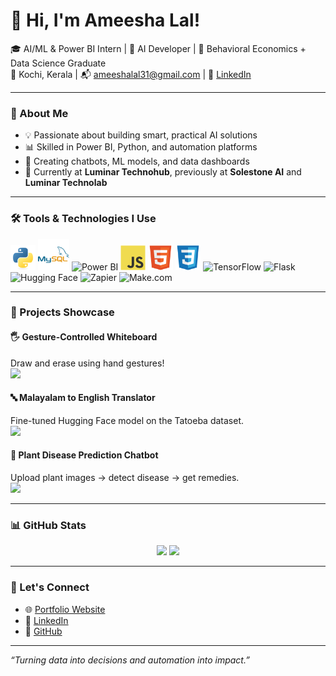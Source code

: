 # 👋 Hi, I'm Ameesha Lal!

🎓 AI/ML & Power BI Intern | 🤖 AI Developer | 🧠 Behavioral Economics + Data Science Graduate  
📍 Kochi, Kerala | 📬 ameeshalal31@gmail.com | 🔗 [LinkedIn](https://linkedin.com/in/ameesha-lal)

---

### 🚀 About Me

- 💡 Passionate about building smart, practical AI solutions
- 📊 Skilled in Power BI, Python, and automation platforms
- 🤖 Creating chatbots, ML models, and data dashboards
- 💼 Currently at **Luminar Technohub**, previously at **Solestone AI** and **Luminar Technolab**

---

### 🛠️ Tools & Technologies I Use

<p align="left">
  <img src="https://raw.githubusercontent.com/devicons/devicon/master/icons/python/python-original.svg" width="40" alt="Python" />
  <img src="https://raw.githubusercontent.com/devicons/devicon/master/icons/mysql/mysql-original-wordmark.svg" width="50" alt="MySQL" />
  <img src="https://img.icons8.com/color/96/power-bi.png" width="40" alt="Power BI" />
  <img src="https://raw.githubusercontent.com/devicons/devicon/master/icons/javascript/javascript-original.svg" width="40" alt="JavaScript" />
  <img src="https://raw.githubusercontent.com/devicons/devicon/master/icons/html5/html5-original.svg" width="40" alt="HTML5" />
  <img src="https://raw.githubusercontent.com/devicons/devicon/master/icons/css3/css3-original.svg" width="40" alt="CSS3" />
  <img src="https://cdn.worldvectorlogo.com/logos/tensorflow-2.svg" width="40" alt="TensorFlow" />
  <img src="https://cdn.jsdelivr.net/gh/devicons/devicon/icons/flask/flask-original.svg" width="40" alt="Flask" />
  <img src="https://huggingface.co/datasets/huggingface/brand-assets/resolve/main/hf-logo-with-title.svg" width="80" alt="Hugging Face" />
  <img src="https://img.icons8.com/fluency/48/zapier.png" width="40" alt="Zapier" />
  <img src="https://upload.wikimedia.org/wikipedia/commons/f/ff/Make_logo.svg" width="60" alt="Make.com" />
</p>

---

### 📌 Projects Showcase

#### 🖐 Gesture-Controlled Whiteboard  
Draw and erase using hand gestures!  
<img src="https://user-images.githubusercontent.com/59678435/202735722-fdaea400-beb9-4a38-ae03-808f3e4726a1.gif" width="500"/>

#### 🔤 Malayalam to English Translator  
Fine-tuned Hugging Face model on the Tatoeba dataset.  
<img src="https://huggingface.co/datasets/huggingface/documentation-images/resolve/main/transformers_doc.png" width="500"/>

#### 🌿 Plant Disease Prediction Chatbot  
Upload plant images → detect disease → get remedies.  
<img src="https://miro.medium.com/v2/resize:fit:720/format:webp/1*7rXDN7Fcj_V1eGo1hbb_lw.png" width="500"/>

---

### 📊 GitHub Stats

<p align="center">
  <img src="https://github-readme-stats.vercel.app/api?username=ameesha12345&show_icons=true&theme=radical" width="48%" />
  <img src="https://github-readme-stats.vercel.app/api/top-langs/?username=ameesha12345&layout=compact&theme=radical" width="48%" />
</p>

---

### 🔗 Let's Connect

- 🌐 [Portfolio Website](https://ameeshalal17.wixsite.com/ameesha-lal-4)
- 💼 [LinkedIn](https://linkedin.com/in/ameesha-lal)
- 🐙 [GitHub](https://github.com/ameesha12345)

---

_“Turning data into decisions and automation into impact.”_
